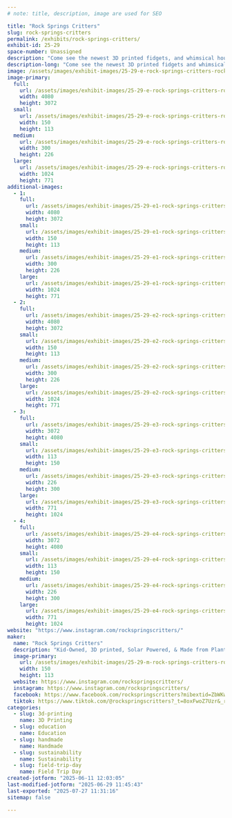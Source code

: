 ```yaml
---
# note: title, description, image are used for SEO

title: "Rock Springs Critters"
slug: rock-springs-critters
permalink: /exhibits/rock-springs-critters/
exhibit-id: 25-29
space-number: Unassigned
description: "Come see the newest 3D printed fidgets, and whimsical household hacks by Rock Springs Critters!"
description-long: "Come see the newest 3D printed fidgets and whimsical and innovative household hacks by Rock Springs Critters! No purchase necessary to come play with these cute animals and plants made by kids, with solar-power, and plant-derived PLA filament."
image: /assets/images/exhibit-images/25-29-e-rock-springs-critters-rock-springs-critters-2025-4955-300x226.jpg
image-primary: 
  full:
    url: /assets/images/exhibit-images/25-29-e-rock-springs-critters-rock-springs-critters-2025-4955-full.jpg
    width: 4080
    height: 3072
  small:
    url: /assets/images/exhibit-images/25-29-e-rock-springs-critters-rock-springs-critters-2025-4955-150x113.jpg
    width: 150
    height: 113
  medium:
    url: /assets/images/exhibit-images/25-29-e-rock-springs-critters-rock-springs-critters-2025-4955-300x226.jpg
    width: 300
    height: 226
  large:
    url: /assets/images/exhibit-images/25-29-e-rock-springs-critters-rock-springs-critters-2025-4955-1024x771.jpg
    width: 1024
    height: 771
additional-images: 
  - 1:
    full:
      url: /assets/images/exhibit-images/25-29-e1-rock-springs-critters-pxl-20250625-025446577-full.jpg
      width: 4080
      height: 3072
    small:
      url: /assets/images/exhibit-images/25-29-e1-rock-springs-critters-pxl-20250625-025446577-150x113.jpg
      width: 150
      height: 113
    medium:
      url: /assets/images/exhibit-images/25-29-e1-rock-springs-critters-pxl-20250625-025446577-300x226.jpg
      width: 300
      height: 226
    large:
      url: /assets/images/exhibit-images/25-29-e1-rock-springs-critters-pxl-20250625-025446577-1024x771.jpg
      width: 1024
      height: 771
  - 2:
    full:
      url: /assets/images/exhibit-images/25-29-e2-rock-springs-critters-pxl-20250625-024229615-full.jpg
      width: 4080
      height: 3072
    small:
      url: /assets/images/exhibit-images/25-29-e2-rock-springs-critters-pxl-20250625-024229615-150x113.jpg
      width: 150
      height: 113
    medium:
      url: /assets/images/exhibit-images/25-29-e2-rock-springs-critters-pxl-20250625-024229615-300x226.jpg
      width: 300
      height: 226
    large:
      url: /assets/images/exhibit-images/25-29-e2-rock-springs-critters-pxl-20250625-024229615-1024x771.jpg
      width: 1024
      height: 771
  - 3:
    full:
      url: /assets/images/exhibit-images/25-29-e3-rock-springs-critters-1000047736-full.jpg
      width: 3072
      height: 4080
    small:
      url: /assets/images/exhibit-images/25-29-e3-rock-springs-critters-1000047736-113x150.jpg
      width: 113
      height: 150
    medium:
      url: /assets/images/exhibit-images/25-29-e3-rock-springs-critters-1000047736-226x300.jpg
      width: 226
      height: 300
    large:
      url: /assets/images/exhibit-images/25-29-e3-rock-springs-critters-1000047736-771x1024.jpg
      width: 771
      height: 1024
  - 4:
    full:
      url: /assets/images/exhibit-images/25-29-e4-rock-springs-critters-1000046493-full.jpg
      width: 3072
      height: 4080
    small:
      url: /assets/images/exhibit-images/25-29-e4-rock-springs-critters-1000046493-113x150.jpg
      width: 113
      height: 150
    medium:
      url: /assets/images/exhibit-images/25-29-e4-rock-springs-critters-1000046493-226x300.jpg
      width: 226
      height: 300
    large:
      url: /assets/images/exhibit-images/25-29-e4-rock-springs-critters-1000046493-771x1024.jpg
      width: 771
      height: 1024
website: "https://www.instagram.com/rockspringscritters/"
maker: 
  name: "Rock Springs Critters"
  description: "Kid-Owned, 3D printed, Solar Powered, & Made from Plants! The Rock Springs Critters print the cutest and fun fidgety animals and new innovative and whimsical household builds!"
  image-primary:
    url: /assets/images/exhibit-images/25-29-m-rock-springs-critters-rock-springs-critters-2025-150x113.jpg
    width: 150
    height: 113
  website: https://www.instagram.com/rockspringscritters/
  instagram: https://www.instagram.com/rockspringscritters/
  facebook: https://www.facebook.com/rockspringscritters?mibextid=ZbWKwL
  tiktok: https://www.tiktok.com/@rockspringscritters?_t=8oxFwoZ7Uzr&_r=1
categories: 
  - slug: 3d-printing
    name: 3D Printing
  - slug: education
    name: Education
  - slug: handmade
    name: Handmade
  - slug: sustainability
    name: Sustainability
  - slug: field-trip-day
    name: Field Trip Day
created-jotform: "2025-06-11 12:03:05"
last-modified-jotform: "2025-06-29 11:45:43"
last-exported: "2025-07-27 11:31:16"
sitemap: false

---
```

